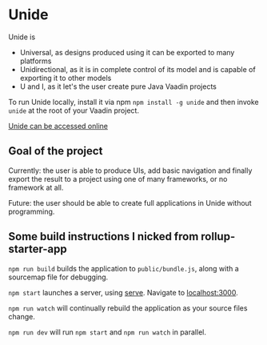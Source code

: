 # Unide

Unide is

- Universal, as designs produced using it can be exported to many platforms
- Unidirectional, as it is in complete control of its model and is capable of exporting it to other models
- U and I, as it let's the user create pure Java Vaadin projects

To run Unide locally, install it via npm `npm install -g unide` and then
invoke `unide` at the root of your Vaadin project.

[Unide can be accessed online](https://mjvesa.github.io/unide/)

## Goal of the project

Currently: the user is able to produce UIs, add basic navigation and finally export the
result to a project using one of many frameworks, or no framework at all.

Future: the user should be able to create full applications in Unide without programming.

## Some build instructions I nicked from rollup-starter-app

`npm run build` builds the application to `public/bundle.js`, along with a sourcemap file for debugging.

`npm start` launches a server, using [serve](https://github.com/zeit/serve). Navigate to [localhost:3000](http://localhost:3000).

`npm run watch` will continually rebuild the application as your source files change.

`npm run dev` will run `npm start` and `npm run watch` in parallel.
